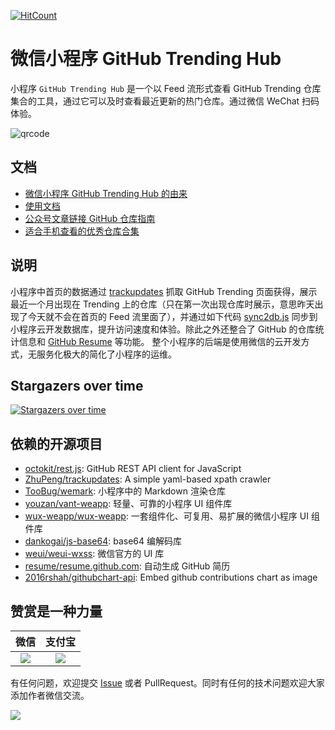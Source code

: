 [![HitCount](http://hits.dwyl.io/ZhuPeng/mp-githubtrending.svg)](http://hits.dwyl.io/ZhuPeng/mp-githubtrending)

# 微信小程序 GitHub Trending Hub

小程序 `GitHub Trending Hub` 是一个以 Feed 流形式查看 GitHub Trending 仓库集合的工具，通过它可以及时查看最近更新的热门仓库。通过微信 WeChat 扫码体验。

![qrcode](https://7465-test-3c9b5e-1258459492.tcb.qcloud.la/qrcode.jpg)



## 文档

* [微信小程序 GitHub Trending Hub 的由来](doc/why.md)
* [使用文档](doc/help.md)
* [公众号文章链接 GitHub 仓库指南](doc/api.md)
* [适合手机查看的优秀仓库合集](doc/excellent_repo_for_mobile_reading.md)



## 说明
小程序中首页的数据通过 [trackupdates](https://github.com/ZhuPeng/trackupdates) 抓取 GitHub Trending 页面获得，展示最近一个月出现在 Trending 上的仓库（只在第一次出现仓库时展示，意思昨天出现了今天就不会在首页的 Feed 流里面了），并通过如下代码 [sync2db.js](sync2db.js) 同步到小程序云开发数据库，提升访问速度和体验。除此之外还整合了 GitHub 的仓库统计信息和 [GitHub Resume](https://github.com/resume/resume.github.com) 等功能。 
整个小程序的后端是使用微信的云开发方式，无服务化极大的简化了小程序的运维。


## Stargazers over time

[![Stargazers over time](https://starcharts.herokuapp.com/ZhuPeng/mp-githubtrending.svg)](https://starcharts.herokuapp.com/ZhuPeng/mp-githubtrending)

## 依赖的开源项目

* [octokit/rest.js](https://github.com/octokit/rest.js): GitHub REST API client for JavaScript
* [ZhuPeng/trackupdates](https://github.com/ZhuPeng/trackupdates): A simple yaml-based xpath crawler
* [TooBug/wemark](https://github.com/TooBug/wemark): 小程序中的 Markdown 渲染仓库
* [youzan/vant-weapp](https://github.com/youzan/vant-weapp): 轻量、可靠的小程序 UI 组件库
* [wux-weapp/wux-weapp](https://github.com/wux-weapp/wux-weapp): 一套组件化、可复用、易扩展的微信小程序 UI 组件库
* [dankogai/js-base64](https://github.com/dankogai/js-base64/): base64 编解码库
* [weui/weui-wxss](https://github.com/weui/weui-wxss): 微信官方的 UI 库
* [resume/resume.github.com](https://github.com/resume/resume.github.com): 自动生成 GitHub 简历
* [2016rshah/githubchart-api](https://github.com/2016rshah/githubchart-api): Embed github contributions chart as image

## 赞赏是一种力量

| 微信 | 支付宝 |
| :---: | :----: |
| ![](https://7465-test-3c9b5e-1258459492.tcb.qcloud.la/common/Wechat-zanshang.jpeg) | ![](https://7465-test-3c9b5e-1258459492.tcb.qcloud.la/common/alipay-qrcode.jpeg) |


有任何问题，欢迎提交 [Issue](https://github.com/ZhuPeng/mp-githubtrending/issues/new) 或者 PullRequest。同时有任何的技术问题欢迎大家添加作者微信交流。

![](https://7465-test-3c9b5e-1258459492.tcb.qcloud.la/mp-githubtrending/wechat_xiaopeng.jpeg)
